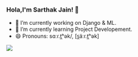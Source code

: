 ### Hola,I'm Sarthak Jain! 👋

 
<!--Here are some ideas to get you started:-->

- 🔭 I’m currently working on Django & ML.
- 🌱 I’m currently learning Project Developement.
- 😄 Pronouns: sɑːɾ.t̪ʰək/, [s̪äːɾ.t̪ʰək]
<!--- 🤔 I’m looking for help with ...
- 💬 Ask me about ...
- 📫 How to reach me: ...

- ⚡ Fun fact: ...
-->

<img src="https://github-readme-stats.vercel.app/api?username=XSarthakJain&&show_icons=true&title_color=ffffff&icon_color=bb2acf&text_color=daf7dc&bg_color=151515">
